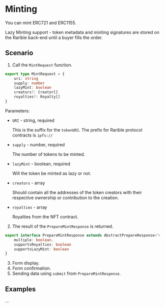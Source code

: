 # Minting

You can mint ERC721 and ERC1155.

Lazy Minting support - token metadata and minting signatures are stored on the Rarible back-end until a buyer fills the order.

## Scenario

1. Call the `MintRequest` function.

```typescript
export type MintRequest = {
	uri: string
	supply: number
	lazyMint: boolean
	creators?: Creator[]
	royalties?: Royalty[]
}
```

Parameters:

- `URI` - string, required  

   This is the suffix for the `tokenURI`. The prefix for Rarible protocol contracts is `ipfs://`

- `supply` - number, required

  The number of tokens to be minted.

- `lazyMint` - boolean, required

  Will the token be minted as lazy or not.

- `creators` - array

  Should contain all the addresses of the token creators with their respective ownership or contribution to the creation.

- `royalties` - array

  Royalties from the NFT contract.

2. The result of the `PrepareMintResponse` is returned.

```typescript
export interface PrepareMintResponse extends AbstractPrepareResponse<"mint", MintRequest, MintResponse>{
	multiple: boolean,
	supportsRoyalties: boolean
	supportsLazyMint: boolean
}
```

3. Form display.
4. Form confirmation.
5. Sending data using `submit` from `PrepareMintResponse`.

## Examples

...

